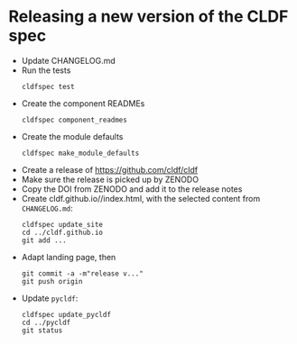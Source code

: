 Releasing a new version of the CLDF spec
========================================

- Update CHANGELOG.md
- Run the tests
  ```shell
  cldfspec test
  ```  
- Create the component READMEs
  ```shell
  cldfspec component_readmes
  ```  
- Create the module defaults
  ```shell
  cldfspec make_module_defaults
  ```
- Create a release of https://github.com/cldf/cldf
- Make sure the release is picked up by ZENODO
- Copy the DOI from ZENODO and add it to the release notes
- Create cldf.github.io/<version>/index.html, with the selected content from `CHANGELOG.md`:
  ```shell
  cldfspec update_site
  cd ../cldf.github.io
  git add ...
  ```
- Adapt landing page, then  
  ```shell
  git commit -a -m"release v..."
  git push origin
  ```
- Update `pycldf`:
  ```shell
  cldfspec update_pycldf
  cd ../pycldf
  git status
  ```
